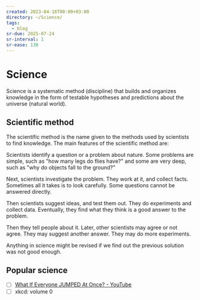 ```yaml
---
created: 2023-04-16T00:00+03:00
directory: ~/Science/
tags:
  - blog
sr-due: 2025-07-24
sr-interval: 1
sr-ease: 130
---
```


# Science

Science is a systematic method (discipline) that builds and organizes knowledge in the form of testable hypotheses and predictions about the universe (natural world).

## Scientific method

The scientific method is the name given to the methods used by scientists to find knowledge. The main features of the scientific method are:

Scientists identify a question or a problem about nature. Some problems are simple, such as "how many legs do flies have?" and some are very deep, such as "why do objects fall to the ground?" 

Next, scientists investigate the problem. They work at it, and collect facts. Sometimes all it takes is to look carefully. Some questions cannot be answered directly. 

Then scientists suggest ideas, and test them out. They do experiments and collect data. Eventually, they find what they think is a good answer to the problem. 

Then they tell people about it. Later, other scientists may agree or not agree. They may suggest another answer. They may do more experiments. 

Anything in science might be revised if we find out the previous solution was not good enough.

## Popular science

- [ ] [What If Everyone JUMPED At Once? - YouTube](https://youtu.be/jHbyQ_AQP8c)
- [ ] xkcd: volume 0
